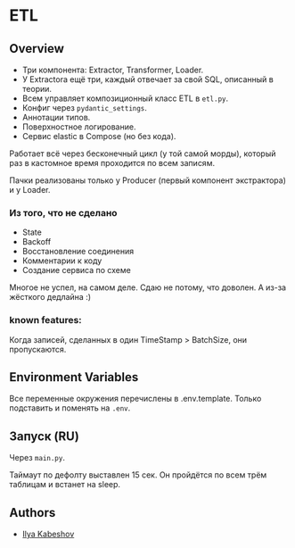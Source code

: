 # ETL
## Overview

- Три компонента: Extractor, Transformer, Loader. 
- У Extractorа ещё три, каждый отвечает за свой SQL, описанный в теории.
- Всем управляет композиционный класс ETL в `etl.py`. 
- Конфиг через `pydantic_settings`.
- Аннотации типов.
- Поверхностное логирование.
- Сервис elastic в Compose (но без кода).

Работает всё через бесконечный цикл (у той самой морды), который раз в кастомное время проходится по всем записям.

Пачки реализованы только у Producer (первый компонент экстрактора) и у Loader.

### Из того, что не сделано

- State
- Backoff
- Восстановление соединения
- Комментарии к коду
- Создание сервиса по схеме

Многое не успел, на самом деле. Сдаю не потому, что доволен. А из-за жёсткого дедлайна :)

### known features:
Когда записей, сделанных в один TimeStamp > BatchSize, они пропускаются.



## Environment Variables

Все переменные окружения перечислены в .env.template. Только подставить и поменять на `.env`.
## Запуск (RU)

Через `main.py`.

Таймаут по дефолту выставлен 15 сек. Он пройдётся по всем трём таблицам и встанет на sleep.
## Authors

- [Ilya Kabeshov](https://t.me/luchnikkek)

